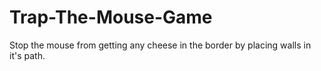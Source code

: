 # Trap-The-Mouse-Game
Stop the mouse from getting any cheese in the border by placing walls in it's path.
